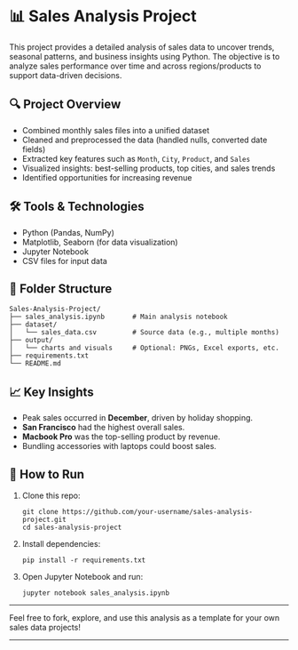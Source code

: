 # 📊 Sales Analysis Project

This project provides a detailed analysis of sales data to uncover trends, seasonal patterns, and business insights using Python. The objective is to analyze sales performance over time and across regions/products to support data-driven decisions.

## 🔍 Project Overview

- Combined monthly sales files into a unified dataset
- Cleaned and preprocessed the data (handled nulls, converted date fields)
- Extracted key features such as `Month`, `City`, `Product`, and `Sales`
- Visualized insights: best-selling products, top cities, and sales trends
- Identified opportunities for increasing revenue

## 🛠️ Tools & Technologies

- Python (Pandas, NumPy)
- Matplotlib, Seaborn (for data visualization)
- Jupyter Notebook
- CSV files for input data

## 📂 Folder Structure

```
Sales-Analysis-Project/
├── sales_analysis.ipynb       # Main analysis notebook
├── dataset/
│   └── sales_data.csv         # Source data (e.g., multiple months)
├── output/
│   └── charts and visuals     # Optional: PNGs, Excel exports, etc.
├── requirements.txt
└── README.md
```

## 📈 Key Insights

- Peak sales occurred in **December**, driven by holiday shopping.
- **San Francisco** had the highest overall sales.
- **Macbook Pro** was the top-selling product by revenue.
- Bundling accessories with laptops could boost sales.

## 🚀 How to Run

1. Clone this repo:
    ```
    git clone https://github.com/your-username/sales-analysis-project.git
    cd sales-analysis-project
    ```
2. Install dependencies:
    ```
    pip install -r requirements.txt
    ```
3. Open Jupyter Notebook and run:
    ```
    jupyter notebook sales_analysis.ipynb
    ```

---

Feel free to fork, explore, and use this analysis as a template for your own sales data projects!

---
